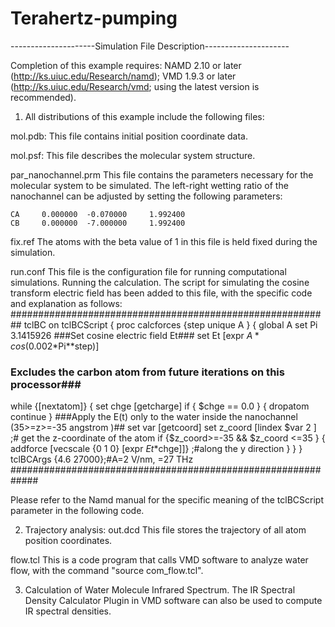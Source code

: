 # Terahertz-pumping

---------------------Simulation File Description---------------------

Completion of this example requires:
NAMD 2.10 or later (http://ks.uiuc.edu/Research/namd);
VMD 1.9.3 or later (http://ks.uiuc.edu/Research/vmd; using the latest version is recommended).


1. All distributions of this example include the following files:

mol.pdb: This file contains initial position coordinate data.
    
mol.psf: This file describes the molecular system structure.
    
par_nanochannel.prm
	This file contains the parameters necessary for the molecular system to be simulated.
    The left-right wetting ratio of the nanochannel can be adjusted by setting the following parameters:
    
    CA     0.000000  -0.070000     1.992400
    CB     0.000000  -7.000000     1.992400
    
    
fix.ref
    The atoms with the beta value of 1 in this file is held fixed during the simulation.
    
run.conf
    This file is the configuration file for running computational simulations.
    Running the calculation. The script for simulating the cosine transform electric field has been 
    added to this file, with the specific code and explanation as follows:
##########################################################
tclBC		on
tclBCScript {
proc calcforces {step unique A } {
global A 
set Pi 3.1415926
###Set cosine electric field Et###
set Et [expr $A*cos(0.002*$Pi*$*$step)]
### Excludes the carbon atom from future iterations on this processor###
  while {[nextatom]} { 
set chge [getcharge]
if { $chge == 0.0 } {
dropatom
continue
}
###Apply the E(t) only to the water inside the nanochannel (35>=z>=-35 angstrom )##
set var [getcoord]
set z_coord  [lindex $var 2 ] ;# get the z-coordinate of the atom
if {$z_coord>=-35 && $z_coord <=35 } {
addforce [vecscale {0 1 0} [expr $Et*$chge]]} ;#along the y direction
}
}
}
tclBCArgs {4.6 27000};#A=2 V/nm, =27 THz
#############################################################

Please refer to the Namd manual for the specific meaning of the tclBCScript parameter in the following code.


2. Trajectory analysis:
out.dcd
This file stores the trajectory of all atom position coordinates.

flow.tcl
This is a code program that calls VMD software to analyze water flow, with the command "source com_flow.tcl".

3. Calculation of Water Molecule Infrared Spectrum. 
The IR Spectral Density Calculator Plugin  in VMD software can also be used to compute IR spectral densities.
